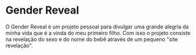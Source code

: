 # Gender Reveal

O Gender Reveal é um projeto pessoal para divulgar uma grande alegria da minha vida que é a vinda do meu primeiro filho. Com isso o projeto consiste na revelação do sexo e do nome do bebê através de um pequeno "site revelação". 
